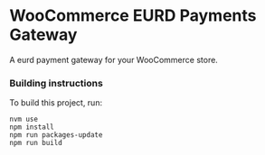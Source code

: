 # WooCommerce EURD Payments Gateway

A eurd payment gateway for your WooCommerce store.

### Building instructions

To build this project, run: 

```
nvm use
npm install
npm run packages-update
npm run build
```
